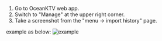 1. Go to OceanKTV web app.
2. Switch to "Manage" at the upper right corner.
3. Take a screenshot from the "menu -> import history" page.

example as below:
![example](https://lh4.googleusercontent.com/TPFKXu5EWn-ap6E3FSg_6SLORdzzgvkBPT9B23GPiB-jCX0SJ2vabj102cCWa3gogl40dCFO=w1520-h808)
